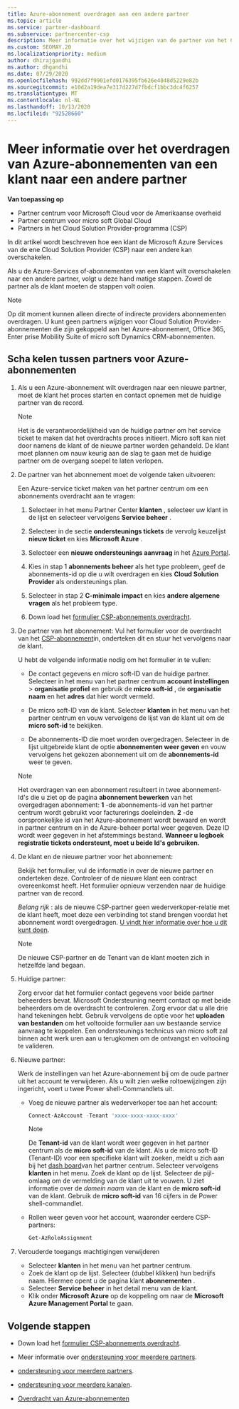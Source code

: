 ```yaml
---
title: Azure-abonnement overdragen aan een andere partner
ms.topic: article
ms.service: partner-dashboard
ms.subservice: partnercenter-csp
description: Meer informatie over het wijzigen van de partner van het Cloud Solution Provider-programma dat is gekoppeld aan de Azure-abonnementen van een klant.
ms.custom: SEOMAY.20
ms.localizationpriority: medium
author: dhirajgandhi
ms.author: dhgandhi
ms.date: 07/29/2020
ms.openlocfilehash: 992dd7f9901efd0176395fb626e4048d5229e82b
ms.sourcegitcommit: e10d2a19dea7e317d227d7fbdcf1bbc3dc4f6257
ms.translationtype: MT
ms.contentlocale: nl-NL
ms.lasthandoff: 10/13/2020
ms.locfileid: "92528660"
---
```

# <a name="learn-how-to-transfer-a-customers-azure-subscriptions-to-another-partner"></a>Meer informatie over het overdragen van Azure-abonnementen van een klant naar een andere partner

**Van toepassing op**

- Partner centrum voor Microsoft Cloud voor de Amerikaanse overheid
- Partner centrum voor micro soft Global Cloud
- Partners in het Cloud Solution Provider-programma (CSP)

In dit artikel wordt beschreven hoe een klant de Microsoft Azure Services van de ene Cloud Solution Provider (CSP) naar een andere kan overschakelen.

Als u de Azure-Services of-abonnementen van een klant wilt overschakelen naar een andere partner, volgt u deze hand matige stappen. Zowel de partner als de klant moeten de stappen volt ooien.

>[!Note]  
>Op dit moment kunnen alleen directe of indirecte providers abonnementen overdragen.
>U kunt geen partners wijzigen voor Cloud Solution Provider-abonnementen die zijn gekoppeld aan het Azure-abonnement, Office 365, Enter prise Mobility Suite of micro soft Dynamics CRM-abonnementen.

## <a name="switch-partners-for-azure-subscriptions"></a>Scha kelen tussen partners voor Azure-abonnementen

1. Als u een Azure-abonnement wilt overdragen naar een nieuwe partner, moet de klant het proces starten en contact opnemen met de huidige partner van de record.

   >[!Note]
   > Het is de verantwoordelijkheid van de huidige partner om het service ticket te maken dat het overdrachts proces initieert. Micro soft kan niet door namens de klant of de nieuwe partner worden gehandeld. De klant moet plannen om nauw keurig aan de slag te gaan met de huidige partner om de overgang soepel te laten verlopen.

2. De partner van het abonnement moet de volgende taken uitvoeren:

   Een Azure-service ticket maken van het partner centrum om een abonnements overdracht aan te vragen:

   1. Selecteer in het menu Partner Center **klanten** , selecteer uw klant in de lijst en selecteer vervolgens **Service beheer** . 

   2. Selecteer in de sectie **ondersteunings tickets** de vervolg keuzelijst **nieuw ticket** en kies **Microsoft Azure** .
   
   3. Selecteer een **nieuwe ondersteunings aanvraag** in het [Azure Portal](https://portal.azure.com).
   
   4. Kies in stap 1 **abonnements beheer** als het type probleem, geef de abonnements-id op die u wilt overdragen en kies **Cloud Solution Provider** als ondersteunings plan.
   
   5. Selecteer in stap 2 **C-minimale impact** en kies **andere algemene vragen** als het probleem type.
   
   6. Down load het [formulier CSP-abonnements overdracht](https://query.prod.cms.rt.microsoft.com/cms/api/am/binary/RE4ATIA).

3. De partner van het abonnement: Vul het formulier voor de overdracht van het [CSP-abonnement](https://query.prod.cms.rt.microsoft.com/cms/api/am/binary/RE4ATIA)in, onderteken dit en stuur het vervolgens naar de klant. 

   U hebt de volgende informatie nodig om het formulier in te vullen:

   - De contact gegevens en micro soft-ID van de huidige partner. Selecteer in het menu van het partner centrum **account instellingen** &gt; **organisatie profiel** en gebruik de **micro soft-id** , de **organisatie naam** en het **adres** dat hier wordt vermeld.

   - De micro soft-ID van de klant. Selecteer **klanten** in het menu van het partner centrum en vouw vervolgens de lijst van de klant uit om de **micro soft-id** te bekijken.

   - De abonnements-ID die moet worden overgedragen. Selecteer in de lijst uitgebreide klant de optie **abonnementen weer geven** en vouw vervolgens het gekozen abonnement uit om de **abonnements-id** weer te geven.

   >[!Note]
   >Het overdragen van een abonnement resulteert in twee abonnement-Id's die u ziet op de pagina **abonnement bewerken** van het overgedragen abonnement: **1** -de abonnements-id van het partner centrum wordt gebruikt voor facturerings doeleinden. **2** -de oorspronkelijke id van het Azure-abonnement wordt bewaard en wordt in partner centrum en in de Azure-beheer portal weer gegeven. Deze ID wordt weer gegeven in het afstemmings bestand.  **Wanneer u logboek registratie tickets ondersteunt, moet u beide Id's gebruiken.**

4. De klant en de nieuwe partner voor het abonnement:

   Bekijk het formulier, vul de informatie in over de nieuwe partner en onderteken deze. Controleer of de nieuwe klant een contract overeenkomst heeft. Het formulier opnieuw verzenden naar de huidige partner van de record.

   *Belang rijk* : als de nieuwe CSP-partner geen wederverkoper-relatie met de klant heeft, moet deze een verbinding tot stand brengen voordat het abonnement wordt overgedragen. [U vindt hier informatie over hoe u dit kunt doen](request-a-relationship-with-a-customer.md).

   >[!Note]
   >De nieuwe CSP-partner en de Tenant van de klant moeten zich in hetzelfde land begaan. 

5. Huidige partner:

   Zorg ervoor dat het formulier contact gegevens voor beide partner beheerders bevat. Microsoft Ondersteuning neemt contact op met beide beheerders om de overdracht te controleren. Zorg ervoor dat u alle drie hand tekeningen hebt. Gebruik vervolgens de optie voor het **uploaden van bestanden** om het voltooide formulier aan uw bestaande service aanvraag te koppelen. Een ondersteunings technicus van micro soft zal binnen acht werk uren aan u terugkomen om de ontvangst en voltooiing te valideren.

6. Nieuwe partner:

   Werk de instellingen van het Azure-abonnement bij om de oude partner uit het account te verwijderen. Als u wilt zien welke roltoewijzingen zijn ingericht, voert u twee Power shell-Commandlets uit.

   - Voeg de nieuwe partner als wederverkoper toe aan het account:

     ```powershell
     Connect-AzAccount -Tenant 'xxxx-xxxx-xxxx-xxxx'
     ```

     >[!NOTE]
     > De **Tenant-id** van de klant wordt weer gegeven in het partner centrum als de **micro soft-id** van de klant. Als u de micro soft-ID (Tenant-ID) voor een specifieke klant wilt zoeken, meldt u zich aan bij het [dash board](https://partner.microsoft.com/dashboard)van het partner centrum. Selecteer vervolgens **klanten** in het menu. Zoek de klant op de lijst. Selecteer de pijl-omlaag om de vermelding van de klant uit te vouwen. U ziet informatie over de *domein naam* van de klant en de **micro soft-id** van de klant. Gebruik de **micro soft-id** van 16 cijfers in de Power shell-commandlet.

   - Rollen weer geven voor het account, waaronder eerdere CSP-partners:

     ```powershell
     Get-AzRoleAssignment
     ```

7. Verouderde toegangs machtigingen verwijderen

   - Selecteer **klanten** in het menu van het partner centrum.
   - Zoek de klant op de lijst. Selecteer (dubbel klikken) hun bedrijfs naam. Hiermee opent u de pagina klant **abonnementen** .
   - Selecteer **Service beheer** in het detail menu van de klant.
   - Klik onder **Microsoft Azure** op de koppeling om naar de **Microsoft Azure Management Portal** te gaan.

## <a name="next-steps"></a>Volgende stappen

- Down load het [formulier CSP-abonnements overdracht](https://query.prod.cms.rt.microsoft.com/cms/api/am/binary/RE4ATIA).

- Meer informatie over [ondersteuning voor meerdere partners](multipartner.md).

- [ondersteuning voor meerdere partners](multipartner.md).
- [ondersteuning voor meerdere kanalen](multichannel.md).
- [Overdracht van Azure-abonnementen](/azure/cost-management-billing/manage/transfer-subscriptions-subscribers-csp)